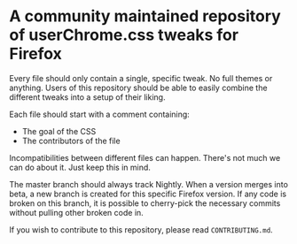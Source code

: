 # A community maintained repository of userChrome.css tweaks for Firefox

Every file should only contain a single, specific tweak. No full themes or anything. Users of this repository should be able to easily combine the different tweaks into a setup of their liking.

Each file should start with a comment containing:
* The goal of the CSS
* The contributors of the file

Incompatibilities between different files can happen. There's not much we can do about it. Just keep this in mind.

The master branch should always track Nightly. When a version merges into beta, a new branch is created for this specific Firefox version. If any code is broken on this branch, it is possible to cherry-pick the necessary commits without pulling other broken code in.

If you wish to contribute to this repository, please read `CONTRIBUTING.md`.
